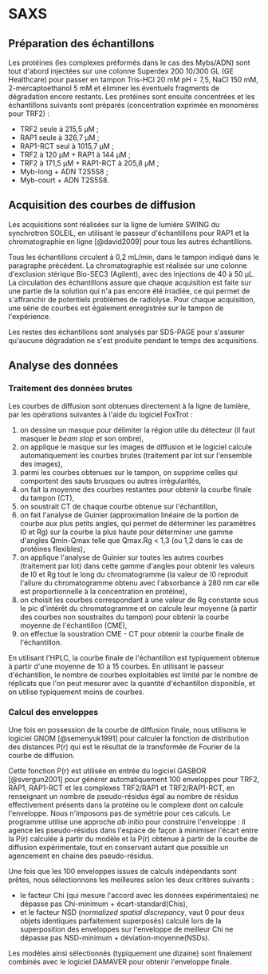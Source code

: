 # SAXS

## Préparation des échantillons

Les protéines (les complexes préformés dans le cas des Mybs/ADN) sont tout
d'abord injectées sur une colonne Superdex 200 10/300 GL (GE Healthcare) pour
passer en tampon Tris-HCl 20 mM pH = 7,5, NaCl 150 mM, 2-mercaptoethanol 5 mM et
éliminer les éventuels fragments de dégradation encore restants. Les protéines
sont ensuite concentrées et les échantillons suivants sont préparés
(concentration exprimée en monomères pour TRF2) :

- TRF2 seule à 215,5 μM ;
- RAP1 seule à 326,7 μM ;
- RAP1-RCT seul à 1015,7 μM ;
- TRF2 à 120 μM + RAP1 à 144 μM ;
- TRF2 à 171,5 μM + RAP1-RCT à 205,8 μM ;
- Myb-long + ADN T2S5S8 ;
- Myb-court + ADN T2S5S8.


## Acquisition des courbes de diffusion

Les acquisitions sont réalisées sur la ligne de lumière SWING du synchrotron
SOLEIL, en utilisant le passeur d'échantillons pour RAP1 et la chromatographie
en ligne [@david2009] pour tous les autres échantillons.

Tous les échantillons circulent à 0,2 mL/min, dans le tampon indiqué dans le
paragraphe précédent. La chromatographie est réalisée sur une colonne
d'exclusion stérique Bio-SEC3 (Agilent), avec des injections de 40 à 50 μL.
La circulation des échantillons assure que chaque acquisition est faite sur une
partie de la solution qui n'a pas encore été irradiée, ce qui permet de
s'affranchir de potentiels problèmes de radiolyse. Pour chaque acquisition, une
série de courbes est également enregistrée sur le tampon de l'expérience.

Les restes des échantillons sont analysés par SDS-PAGE pour s'assurer qu'aucune
dégradation ne s'est produite pendant le temps des acquisitions.


## Analyse des données

### Traitement des données brutes

Les courbes de diffusion sont obtenues directement à la ligne de lumière, par
les opérations suivantes à l'aide du logiciel FoxTrot :

1. on dessine un masque pour délimiter la région utile du détecteur (il faut
   masquer le *beam stop* et son ombre),
2. on applique le  masque sur les images de diffusion et le logiciel calcule
   automatiquement les courbes brutes (traitement par lot sur l'ensemble des
   images),
3. parmi les courbes obtenues sur le tampon, on supprime celles qui comportent
   des sauts brusques ou autres irrégularités,
4. on fait la moyenne des courbes restantes pour obtenir la courbe finale du
   tampon (CT),
5. on soustrait CT de chaque courbe obtenue sur l'échantillon,
6. on fait l'analyse de Guinier (approximation linéaire de la portion de courbe
   aux plus petits angles, qui permet de déterminer les paramètres I0 et Rg) sur
   la courbe la plus haute pour déterminer une gamme d'angles Qmin-Qmax telle
   que Qmax.Rg < 1,3 (ou 1,2 dans le cas de protéines flexibles),
7. on applique l'analyse de Guinier sur toutes les autres courbes (traitement
   par lot) dans cette gamme d'angles pour obtenir les valeurs de I0 et Rg tout
   le long du chromatogramme (la valeur de I0 reproduit l'allure du
   chromatogramme obtenu avec l'absorbance à 280 nm car elle est
   proportionnelle à la concentration en protéine),
8. on choisit les courbes correspondant à une valeur de Rg constante sous le pic
   d'intérêt du chromatogramme et on calcule leur moyenne (à partir des courbes
   non soustraites du tampon) pour obtenir la courbe moyenne de l'échantillon
   (CME),
9. on effectue la soustration CME - CT pour obtenir la courbe finale
   de l'échantillon.

En utilisant l'HPLC, la courbe finale de l'échantillon est typiquement obtenue
à partir d'une moyenne de 10 à 15 courbes. En utilisant le passeur
d'échantillon, le nombre de courbes exploitables est limité par le nombre de
réplicats que l'on peut mesurer avec la quantité d'échantillon disponible, et on
utilise typiquement moins de courbes.


### Calcul des enveloppes

Une fois en possession de la courbe de diffusion finale, nous utilisons le
logiciel GNOM [@semenyuk1991] pour calculer la fonction de distribution des
distances P(r) qui est le résultat de la transformée de Fourier de la courbe
de diffusion.

Cette fonction P(r) est utilisée en entrée du logiciel GASBOR [@svergun2001]
pour générer automatiquement 100 enveloppes pour TRF2, RAP1, RAP1-RCT et les
complexes TRF2/RAP1 et TRF2/RAP1-RCT, en renseignant un nombre de pseudo-résidus
égal au nombre de résidus effectivement présents dans la protéine ou le complexe
dont on calcule l'enveloppe. Nous n'imposons pas de symétrie pour ces calculs.
Le programme utilise une approche *ab initio* pour construire l'enveloppe : il
agence les pseudo-résidus dans l'espace de façon à minimiser l'écart entre la
P(r) calculée à partir du modèle et la P(r) obtenue à partir de la courbe de
diffusion expérimentale, tout en conservant autant que possible un agencement
en chaine des pseudo-résidus.

Une fois que les 100 enveloppes issues de calculs indépendants sont prêtes, nous
sélectionnons les meilleures selon les deux critères suivants :

- le facteur Chi (qui mesure l'accord avec les données expérimentales) ne
  dépasse pas Chi-minimum + écart-standard(Chis),
- et le facteur NSD (*normalized spatial discrepancy*, vaut 0 pour deux objets
  identiques parfaitement superposés) calculé lors de la superposition des
  enveloppes sur l'enveloppe de meilleur Chi ne dépasse pas NSD-minimum +
  déviation-moyenne(NSDs).

Les modèles ainsi sélectionnés (typiquement une dizaine) sont finalement
combinés avec le logiciel DAMAVER pour obtenir l'enveloppe finale.

